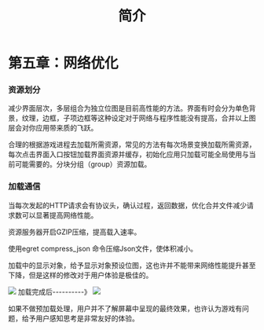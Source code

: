 ﻿---
layout: post
title:  "简介" 
permalink:  post/manual/optimizing/performance5.html
type: manual
element: optimizing
version: Egret引擎 v1.6.1
---
 
# 第五章：网络优化

### 资源划分

减少界面层次，多层组合为独立位图是目前高性能的方法。界面有时会分为单色背景，纹理，边框，子项边框等这种设定对于网络与程序性能没有提高，合并以上图层会对你应用带来质的飞跃。

合理的根据游戏进程去加载所需资源，常见的方法有每次场景变换加载所需资源，每次点击界面入口按钮加载界面资源并缓存，初始化应用只加载可能全局使用与当前可能需要的。分块分组（group）资源加载。

### 加载通信

当每次发起的HTTP请求会有协议头，确认过程，返回数据，优化合并文件减少请求数可以显著提高网络性能。

资源服务器开启GZIP压缩，提高载入速率。

使用egret compress_json 命令压缩Json文件，使体积减小。

加载中的显示对象，给予显示对象预设位图，这也许并不能带来网络性能提升甚至下降，但是这样的修改对于用户体验是极佳的。


![]({{site.baseurl}}/assets/img-optimzing-performance/performance5-1.png)  加载完成后----------》 ![]({{site.baseurl}}/assets/img-optimzing-performance/performance5-2.png)

如果不做预加载处理，用户并不了解屏幕中呈现的最终效果，也许认为游戏有问题，给予用户感知思考是非常友好的体验。

